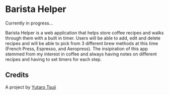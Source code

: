 # Barista Helper

Currently in progress...

Barista Helper is a web application that helps store coffee recipes and walks through them with a built in timer. Users will be able to add, edit and delete recipes and will be able to pick from 3 different brew methods at this time (French Press, Espresso, and Aeropress). The insipiration of this app stemmed from my interest in coffee and always having notes on different recipes and having to set timers for each step. 

## Credits
A project by [Yutaro Tsuji](https://github.com/ytsuji27)